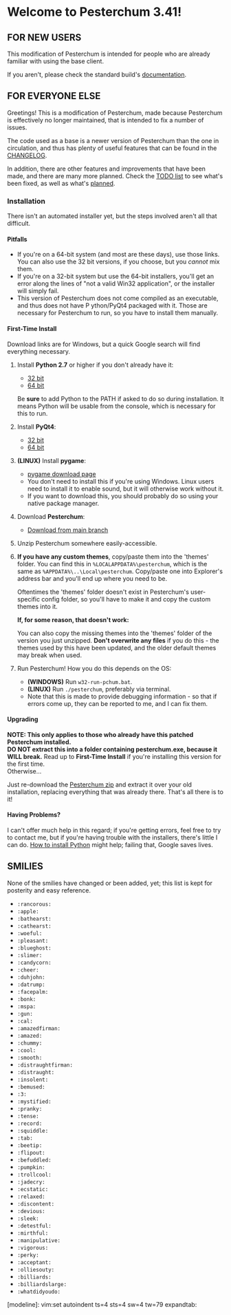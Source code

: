 Welcome to Pesterchum 3.41!
=============================

## FOR NEW USERS
This modification of Pesterchum is intended for people who are already familiar
with using the base client.

If you aren't, please check the standard build's [documentation][pchum-doc].

[pchum-orig]: https://github.com/illuminatedwax/pesterchum
[pchum-doc]: https://github.com/illuminatedwax/pesterchum/blob/master/README.mkdn

## FOR EVERYONE ELSE
Greetings! This is a modification of Pesterchum, made because Pesterchum is
effectively no longer maintained, that is intended to fix a number of issues.

The code used as a base is a newer version of Pesterchum than the one in
circulation, and thus has plenty of useful features that can be found in the
[CHANGELOG][changes].

In addition, there are other features and improvements that have been made, and
there are many more planned. Check the [TODO list][todo-done] to see what's
been fixed, as well as what's [planned][todo-upcoming].

[changes]: https://github.com/karxi/pesterchum/blob/master/CHANGELOG.mkdn
[todo-done]: https://github.com/karxi/pesterchum/blob/master/TODO.mkdn#tododone
[todo-upcoming]: https://github.com/karxi/pesterchum/blob/master/TODO.mkdn#features

### Installation
There isn't an automated installer yet, but the steps involved aren't all that
difficult.

#### Pitfalls
* If you're on a 64-bit system (and most are these days), use those links. You
    can also use the 32 bit versions, if you choose, but you *cannot* mix them.
* If you're on a 32-bit system but use the 64-bit installers, you'll get an
    error along the lines of "not a valid Win32 application", or the 
    installer will simply fail.
* This version of Pesterchum does not come compiled as an executable, and thus
    does not have P	ython/PyQt4 packaged with it. Those are necessary for
    Pesterchum to run, so you have to install them manually.

#### First-Time Install
Download links are for Windows, but a quick Google search will find everything
necessary.

1. Install **Python 2.7** or higher if you don't already have it:
    * [32 bit][python2-32]
    * [64 bit][python2-64]
 
    Be **sure** to add Python to the PATH if asked to do so during
    installation. It means Python will be usable from the console,
    which is necessary for this to run.

2. Install **PyQt4**:
    * [32 bit][pyqt4-32]
    * [64 bit][pyqt4-64]

3. **(LINUX)** Install **pygame**:
    * [pygame download page][pygame-dl]
    * You don't need to install this if you're using Windows. Linux users need
        to install it to enable sound, but it will otherwise work without it.
    * If you want to download this, you should probably do so using your native
        package manager.

4. Download **Pesterchum**:
    * [Download from main branch][pchum-zip]

5. Unzip Pesterchum somewhere easily-accessible.

6. **If you have any custom themes**, copy/paste them into the 'themes' folder.
    You can find this in `%LOCALAPPDATA%\pesterchum`, which is the same as
    `%APPDATA%\..\Local\pesterchum`. Copy/paste one into Explorer's address bar
    and you'll end up where you need to be.

    Oftentimes the 'themes' folder doesn't exist in Pesterchum's user-specific
    config folder, so you'll have to make it and copy the custom themes into
    it.

    __If, for some reason, that doesn't work:__

    You can also copy the missing themes into the 'themes' folder of the version
    you just unzipped. **Don't overwrite any files** if you do this - the themes
    used by this have been updated, and the older default themes may break when
    used.

7. Run Pesterchum! How you do this depends on the OS:
    * **(WINDOWS)** Run `w32-run-pchum.bat`.
    * **(LINUX)** Run `./pesterchum`, preferably via terminal.
    * Note that this is made to provide debugging information - so that if
        errors come up, they can be reported to me, and I can fix them.

[python2-32]: https://www.python.org/ftp/python/2.7.12/python-2.7.12.msi
[python2-64]: https://www.python.org/ftp/python/2.7.12/python-2.7.12.amd64.msi
[pyqt4-32]: http://sourceforge.net/projects/pyqt/files/PyQt4/PyQt-4.11.4/PyQt4-4.11.4-gpl-Py2.7-Qt4.8.7-x32.exe
[pyqt4-64]: http://sourceforge.net/projects/pyqt/files/PyQt4/PyQt-4.11.4/PyQt4-4.11.4-gpl-Py2.7-Qt4.8.7-x64.exe
[pygame-dl]: http://www.pygame.org/download.shtml
[pchum-zip]: https://github.com/karxi/pesterchum/archive/master.zip

#### Upgrading
**NOTE: This only applies to those who already have this patched Pesterchum
installed.**  
**DO NOT extract this into a folder containing pesterchum.exe, because it WILL
break.** Read up to **First-Time Install** if you're installing this version
for the first time.  
Otherwise...

Just re-download the [Pesterchum zip][pchum-zip] and extract it over your old
installation, replacing everything that was already there. That's all there is
to it!

#### Having Problems?
I can't offer much help in this regard; if you're getting errors, feel free to
try to contact me, but if you're having trouble with the installers, there's
little I can do. [How to install Python][howtogetpython] might help; failing
that, Google saves lives.

[howtogetpython]: http://www.howtogeek.com/197947/how-to-install-python-on-windows/



SMILIES
-------
None of the smilies have changed or been added, yet; this list is kept for
posterity and easy reference.

* `:rancorous:`
* `:apple:`
* `:bathearst:`
* `:cathearst:`
* `:woeful:`
* `:pleasant:`
* `:blueghost:`
* `:slimer:`
* `:candycorn:`
* `:cheer:`
* `:duhjohn:`
* `:datrump:`
* `:facepalm:`
* `:bonk:`
* `:mspa:`
* `:gun:`
* `:cal:`
* `:amazedfirman:`
* `:amazed:`
* `:chummy:`
* `:cool:`
* `:smooth:`
* `:distraughtfirman:`
* `:distraught:`
* `:insolent:`
* `:bemused:`
* `:3:`
* `:mystified:`
* `:pranky:`
* `:tense:`
* `:record:`
* `:squiddle:`
* `:tab:`
* `:beetip:`
* `:flipout:`
* `:befuddled:`
* `:pumpkin:`
* `:trollcool:`
* `:jadecry:`
* `:ecstatic:`
* `:relaxed:`
* `:discontent:`
* `:devious:`
* `:sleek:`
* `:detestful:`
* `:mirthful:`
* `:manipulative:`
* `:vigorous:`
* `:perky:`
* `:acceptant:`
* `:olliesouty:`
* `:billiards:`
* `:billiardslarge:`
* `:whatdidyoudo:`



[modeline]: vim:set autoindent ts=4 sts=4 sw=4 tw=79 expandtab:
